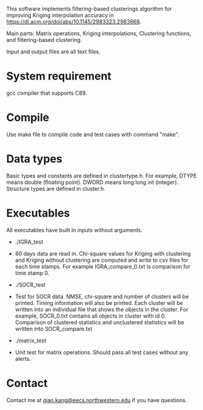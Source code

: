 This software implements filtering-based clusterings algorithm for improving Kriging interpolation accuracy in https://dl.acm.org/doi/abs/10.1145/2983323.2983668.

Main parts: Matrix operations, Kriging interpolations, Clustering functions, and filtering-based clustering.

Input and output files are all text files.

# System requirement

gcc compiler that supports C89.

# Compile

Use make file to compile code and test cases with command "make".


# Data types

Basic types and constants are defined in clustertype.h. For example, DTYPE means double (floating point). DWORD means long long int (integer).
Structure types are defined in cluster.h.

# Executables

All executables have built in inputs without arguments.

- ./IGRA_test	
 * 60 days data are read in. Chi-square values for Kriging with clustering and Kriging without clustering are computed and write to csv files for each time stamps. For example IGRA_compare_0.txt is comparison for time stamp 0.

- ./SOCR_test
 * Test for SOCR data. NMSE, chi-square and number of clusters will be printed. Timing information will also be printed. Each cluster will be written into an individual file that shows the objects in the cluster. For example, SOCR_0.txt contains all objects in cluster with id 0. Comparison of clustered statistics and unclustered statistics will be written into SOCR_compare.txt

- ./matrix_test
 * Unit test for matrix operations. Should pass all test cases without any alerts.

# Contact

Contact me at qiao.kang@eecs.northwestern.edu if you have questions.
